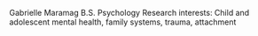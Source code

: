 Gabrielle Maramag
B.S. Psychology
Research interests: Child and adolescent mental health, family systems, trauma, attachment
